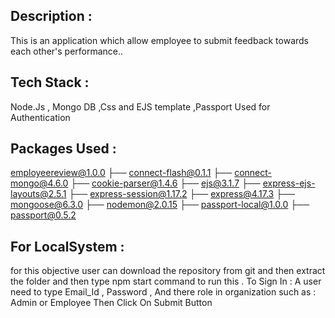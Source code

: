 ## Description :
This is an application which allow employee to submit feedback towards each other's performance..
## Tech Stack :
 Node.Js , Mongo DB ,Css  and EJS template ,Passport Used for Authentication
 ## Packages Used :
employeereview@1.0.0
├── connect-flash@0.1.1
├── connect-mongo@4.6.0
├── cookie-parser@1.4.6
├── ejs@3.1.7
├── express-ejs-layouts@2.5.1
├── express-session@1.17.2
├── express@4.17.3
├── mongoose@6.3.0
├── nodemon@2.0.15
├── passport-local@1.0.0
├── passport@0.5.2
 ## For LocalSystem :
for this objective user can download the repository from git and then extract the folder and then type npm start command to run this .
To Sign In :
A user need to type Email_Id , Password , And there role in organization such as : Admin or Employee
Then Click On Submit Button